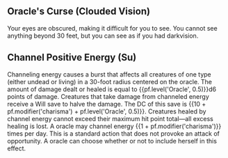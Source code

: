 ## **Oracle's Curse** (Clouded Vision)

Your eyes are obscured, making it difficult for you to see. You cannot see anything beyond 30 feet, but you can see as if you had darkvision.

## **Channel Positive Energy** (Su)

Channeling energy causes a burst that affects all creatures of one type (either undead or living) in a 30-foot radius centered on the oracle. The amount of damage dealt or healed is equal to {{pf.level('Oracle', 0.5)}}d6 points of damage. Creatures that take damage from channeled energy receive a Will save to halve the damage. The DC of this save is {{10 + pf.modifier('charisma') + pf.level('Oracle', 0.5)}}. Creatures healed by channel energy cannot exceed their maximum hit point total—all excess healing is lost. A oracle may channel energy {{1 + pf.modifier('charisma')}} times per day. This is a standard action that does not provoke an attack of opportunity. A oracle can choose whether or not to include herself in this effect.